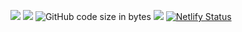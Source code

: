 
<img src="https://img.shields.io/github/stars/anhduy1202/Git-Readme"/> <img src="https://img.shields.io/github/issues/anhduy1202/Git-Readme"/> ![GitHub code size in bytes](https://img.shields.io/github/languages/code-size/anhduy1202/Git-Readme) <img src="https://img.shields.io/github/license/anhduy1202/Git-Readme"/> [![Netlify Status](https://api.netlify.com/api/v1/badges/756bcad2-3fba-4b30-adf1-1e00f90ba5d1/deploy-status)](https://app.netlify.com/sites/gitmee/deploys)

<!---
nhatbx4002/nhatbx4002 is a ✨ special ✨ repository because its `README.md` (this file) appears on your GitHub profile.
You can click the Preview link to take a look at your changes.
--->
